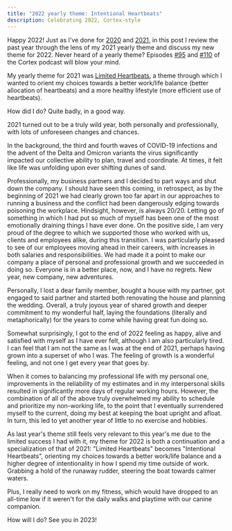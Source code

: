```yaml
---
title: "2022 yearly theme: Intentional Heartbeats"
description: Celebrating 2022, Cortex-style
---
```


Happy 2022! Just as I've done for [2020][2] and [2021][1], in this post I review the past year through the lens of my 2021 yearly theme and discuss my new theme for 2022. Never heard of a yearly theme? Episodes [#95][4] and [#110][3] of the Cortex podcast will blow your mind.

My yearly theme for 2021 was [Limited Heartbeats][1], a theme through which I wanted to orient my choices towards a better work/life balance (better allocation of heartbeats) and a more healthy lifestyle (more efficient use of heartbeats).

How did I do? Quite badly, in a good way. 

2021 turned out to be a truly wild year, both personally and professionally, with lots of unforeseen changes and chances.

In the background, the third and fourth waves of COVID-19 infections and the advent of the Delta and Omicron variants the virus significantly impacted our collective ability to plan, travel and coordinate. At times, it felt like life was unfolding upon ever shifting dunes of sand.

Professionally, my business partners and I decided to part ways and shut down the company. I should have seen this coming, in retrospect, as by the beginning of 2021 we had clearly grown too far apart in our approaches to running a business and the conflict had been dangerously edging towards poisoning the workplace. Hindsight, however, is always 20/20. Letting go of something in which I had put so much of myself has been one of the most emotionally draining things I have ever done. On the positive side, I am very proud of the degree to which we supported those who worked with us, clients and employees alike, during this transition. I was particularly pleased to see of our employees moving ahead in their careers, with increases in both salaries and responsibilities. We had made it a point to make our company a place of personal and professional growth and we succeeded in doing so. Everyone is in a better place, now, and I have no regrets. New year, new company, new adventures.

Personally, I lost a dear family member, bought a house with my partner, got engaged to said partner and started both renovating the house and planning the wedding. Overall, a truly joyous year of shared growth and deeper commitment to my wonderful half, laying the foundations (literally and metaphorically) for the years to come while having great fun doing so.

Somewhat surprisingly, I got to the end of 2022 feeling as happy, alive and satisfied with myself as I have ever felt, although I am also particularly tired. I can feel that I am not the same as I was at the end of 2021, perhaps having grown into a superset of who I was. The feeling of growth is a wonderful feeling, and not one I get every year that goes by. 

When it comes to balancing my professional life with my personal one, improvements in the reliability of my estimates and in my interpersonal skills resulted in significantly more days of regular working hours. However, the combination of all of the above truly overwhelmed my ability to schedule and prioritize my non-working life, to the point that I eventually surrendered myself to the current, doing my best at keeping the boat upright and afloat. In turn, this led to yet another year of little to no exercise and hobbies.

As last year's theme still feels very relevant to this year's me due to the limited success I had with it, my theme for 2022 is both a continuation and a specialization of that of 2021: "Limited Heartbeats" becomes "Intentional Heartbeats", orienting my choices towards a better work/life balance and a higher degree of intentionality in how I spend my time outside of work. Grabbing a hold of the runaway rudder, steering the boat towards calmer waters.

Plus, I really need to work on my fitness, which would have dropped to an all-time low if it weren't for the daily walks and playtime with our canine companion.

How will I do? See you in 2023!

[1]: https://treesandrobots.com/2020/12/yearly-theme-2021-year-of-limited-heartbeats.html
[2]: https://treesandrobots.com/2020/01/yearly-theme-2020-system-consolidation.html
[3]: https://www.relay.fm/cortex/110
[4]: https://www.relay.fm/cortex/95
